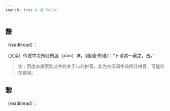 ```yaml
---
search: true # 或 false
---
```


## 漦

（readlíread）：

（又读）传说中龙所吐的涎（xián）沫。《国语·郑语》：“卜请其～藏之，吉。”

> 注：百度未搜索到此字的关于`lí`的拼音，此为古汉语字典所注拼音，可能存在错误。

## 黎

（readlíread）：